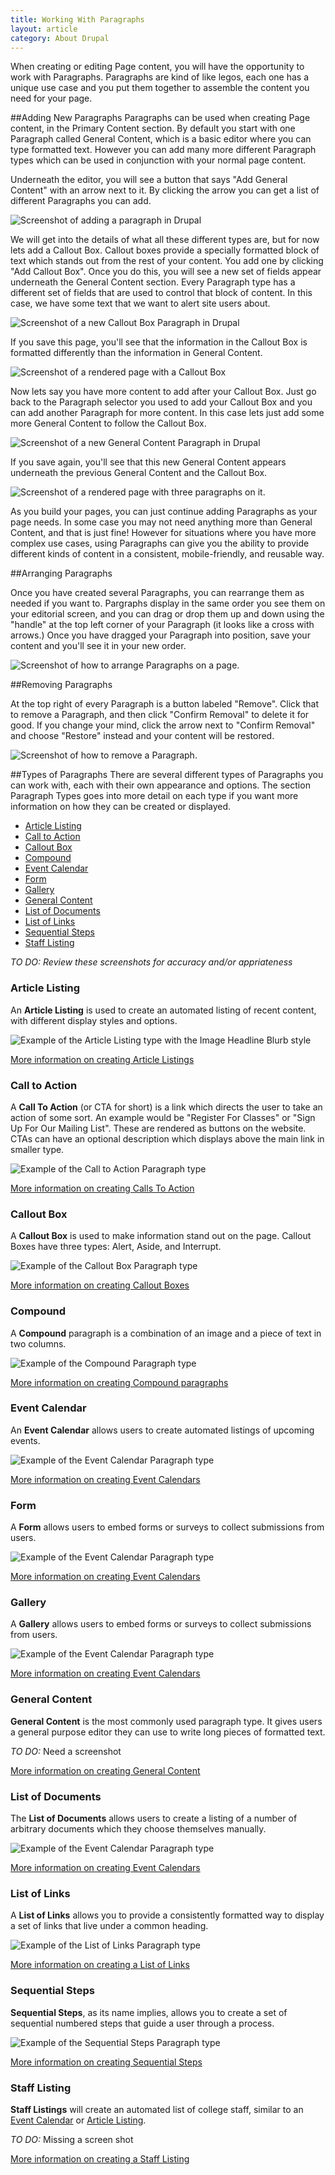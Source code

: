 ```yaml
---
title: Working With Paragraphs
layout: article
category: About Drupal
---
```


When creating or editing Page content, you will have the opportunity to work with Paragraphs. Paragraphs are kind of like legos, each one has a unique use case and you put them together to assemble the content you need for your page.

##Adding New Paragraphs
Paragraphs can be used when creating Page content, in the Primary Content section. By default you start with one Paragraph called General Content, which is a basic editor where you can type formatted text. However you can add many more different Paragraph types which can be used in conjunction with your normal page content. 

Underneath the editor, you will see a button that says "Add General Content" with an arrow next to it. By clicking the arrow you can get a list of different Paragraphs you can add.

![Screenshot of adding a paragraph in Drupal](paragraphs--adding.png)

We will get into the details of what all these different types are, but for now lets add a Callout Box. Callout boxes provide a specially formatted block of text which stands out from the rest of your content. You add one by clicking "Add Callout Box". Once you do this, you will see a new set of fields appear underneath the General Content section. Every Paragraph type has a different set of fields that are used to control that block of content. In this case, we have some text that we want to alert site users about.

![Screenshot of a new Callout Box Paragraph in Drupal](paragraphs--add-callout-box.png)

If you save this page, you'll see that the information in the Callout Box is formatted differently than the information in General Content.

![Screenshot of a rendered page with a Callout Box](paragraphs--view-callout-box.png)

Now lets say you have more content to add after your Callout Box. Just go back to the Paragraph selector you used to add your Callout Box and you can add another Paragraph for more content. In this case lets just add some more General Content to follow the Callout Box.

![Screenshot of a new General Content Paragraph in Drupal](paragraphs--second-general-content.png)

If you save again, you'll see that this new General Content appears underneath the previous General Content and the Callout Box.

![Screenshot of a rendered page with three paragraphs on it.](paragraphs--three-paragraphs.png)

As you build your pages, you can just continue adding Paragraphs as your page needs. In some case you may not need anything more than General Content, and that is just fine! However for situations where you have more complex use cases, using Paragraphs can give you the ability to provide different kinds of content in a consistent, mobile-friendly, and reusable way.

##Arranging Paragraphs

Once you have created several Paragraphs, you can rearrange them as needed if you want to. Pargraphs display in the same order you see them on your editorial screen, and you can drag or drop them up and down using the "handle" at the top left corner of your Paragraph (it looks like a cross with arrows.) Once you have dragged your Paragraph into position, save your content and you'll see it in your new order.

![Screenshot of how to arrange Paragraphs on a page.](paragraphs--arrange.png)

##Removing Paragraphs

At the top right of every Paragraph is a button labeled "Remove". Click that to remove a Paragraph, and then click "Confirm Removal" to delete it for good. If you change your mind, click the arrow next to "Confirm Removal" and choose "Restore" instead and your content will be restored.

![Screenshot of how to remove a Paragraph.](paragraphs--remove.png)


##Types of Paragraphs
There are several different types of Paragraphs you can work with, each with their own appearance and options. The section Paragraph Types goes into more detail on each type if you want more information on how they can be created or displayed.

* [Article Listing](#article-listing)	
* [Call to Action](#call-to-action)	
* [Callout Box](#callout-box)	
* [Compound](#compound)	
* [Event Calendar](#event-calendar)	
* [Form](#form)	
* [Gallery](#gallery)	
* [General Content](#general-content)	
* [List of Documents](#list-of-documents)	
* [List of Links](#list-of-links)	
* [Sequential Steps](#sequential-steps)	
* [Staff Listing](#staff-listing)

*TO DO: Review these screenshots for accuracy and/or appriateness*

### Article Listing
An **Article Listing** is used to create an automated listing of recent content, with different display styles and options.

![Example of the Article Listing type with the Image Headline Blurb style](article-list--image-headline-blurb.png)

[More information on creating Article Listings](../04_paragraph_types/01-article-listing.html)

### Call to Action
A **Call To Action** (or CTA for short) is a link which directs the user to take an action of some sort. An example would be "Register For Classes" or "Sign Up For Our Mailing List". These are rendered as buttons on the website. CTAs can have an optional description which displays above the main link in smaller type.

![Example of the Call to Action Paragraph type](paragraphs--call-to-action.png)

[More information on creating Calls To Action](../04_paragraph_types/02-call-to-action.html)

### Callout Box
A **Callout Box** is used to make information stand out on the page. Callout Boxes have three types: Alert, Aside, and Interrupt.

![Example of the Callout Box Paragraph type](paragraphs--callout-box.png)

[More information on creating Callout Boxes](../04_paragraph_types/03-callout-box.html)


### Compound
A **Compound** paragraph is a combination of an image and a piece of text in two columns.

![Example of the Compound Paragraph type](paragraphs--compound.png)

[More information on creating Compound paragraphs](../04_paragraph_types/04-compound.html)

### Event Calendar
An **Event Calendar** allows users to create automated listings of upcoming events.

![Example of the Event Calendar Paragraph type](paragraphs--calendar-events-site-section-slider.png)

[More information on creating Event Calendars](../04_paragraph_types/05-event-calendar.html)

### Form
A **Form** allows users to embed forms or surveys to collect submissions from users.

![Example of the Event Calendar Paragraph type](paragraphs--form.png)

[More information on creating Event Calendars](../04_paragraph_types/06-form.html)

### Gallery
A **Gallery** allows users to embed forms or surveys to collect submissions from users.

![Example of the Event Calendar Paragraph type](paragraphs--form.png)

[More information on creating Event Calendars](../04_paragraph_types/06-form.html)

### General Content
**General Content** is the most commonly used paragraph type. It gives users a general purpose editor they can use to write long pieces of formatted text.

*TO DO:* Need a screenshot

[More information on creating General Content](../04_paragraph_types/08-general-content.html)

### List of Documents
The **List of Documents** allows users to create a listing of a number of arbitrary documents which they choose themselves manually.

![Example of the Event Calendar Paragraph type](paragraphs--document-list.png)

[More information on creating Event Calendars](../04_paragraph_types/09-list-of-documents.html)

### List of Links
A **List of Links** allows you to provide a consistently formatted way to display a set of links that live under a common heading.

![Example of the List of Links Paragraph type](paragraphs--list-of-links.png)

[More information on creating a List of Links](../04_paragraph_types/10-list-of-links.html)

### Sequential Steps
**Sequential Steps**, as its name implies, allows you to create a set of sequential numbered steps that guide a user through a process.

![Example of the Sequential Steps Paragraph type](paragraphs--sequential-steps.png)

[More information on creating Sequential Steps](../04_paragraph_types/11-sequential-steps.html)

### Staff Listing
**Staff Listings** will create an automated list of college staff, similar to an [Event Calendar](#event-calendar) or [Article Listing](#article-listing).

*TO DO:* Missing a screen shot

[More information on creating a Staff Listing](../04_paragraph_types/12-staff-listing.html)
